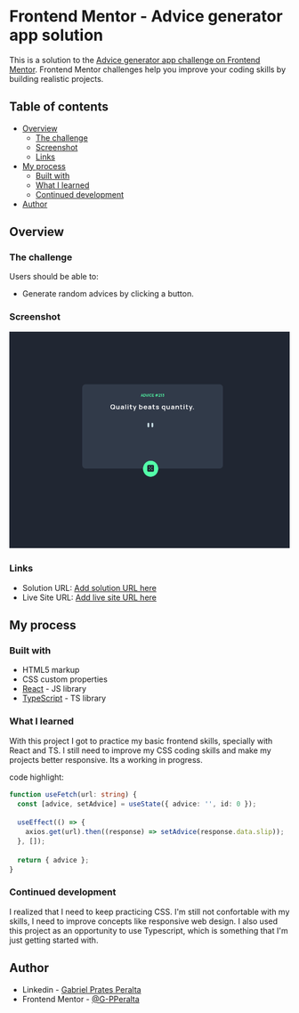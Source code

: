 # Frontend Mentor - Advice generator app solution

This is a solution to the [Advice generator app challenge on Frontend Mentor](https://www.frontendmentor.io/challenges/advice-generator-app-QdUG-13db). Frontend Mentor challenges help you improve your coding skills by building realistic projects.

## Table of contents

- [Overview](#overview)
  - [The challenge](#the-challenge)
  - [Screenshot](#screenshot)
  - [Links](#links)
- [My process](#my-process)
  - [Built with](#built-with)
  - [What I learned](#what-i-learned)
  - [Continued development](#continued-development)
- [Author](#author)


## Overview

### The challenge

Users should be able to:

- Generate random advices by clicking a button.

### Screenshot

![](./src/images/screenshot-advice-generator.png)

### Links

- Solution URL: [Add solution URL here](https://your-solution-url.com)
- Live Site URL: [Add live site URL here](https://your-live-site-url.com)

## My process

### Built with

- HTML5 markup
- CSS custom properties
- [React](https://reactjs.org/) - JS library
- [TypeScript](https://www.typescriptlang.org/) - TS library

### What I learned

With this project I got to practice my basic frontend skills, specially with React and TS. I still need to improve my CSS coding skills and make my projects better responsive. Its a working in progress.

code highlight:

```ts
function useFetch(url: string) {
  const [advice, setAdvice] = useState({ advice: '', id: 0 });

  useEffect(() => {
    axios.get(url).then((response) => setAdvice(response.data.slip));
  }, []);

  return { advice };
}
```

### Continued development

I realized that I need to keep practicing CSS. I'm still not confortable with my skills, I need to improve concepts like responsive web design. I also used this project as an opportunity to use Typescript, which is something that I'm just getting started with.


## Author

- Linkedin - [Gabriel Prates Peralta](https://www.linkedin.com/in/gabriel-pperalta/)
- Frontend Mentor - [@G-PPeralta](https://www.frontendmentor.io/profile/G-PPeralta)
